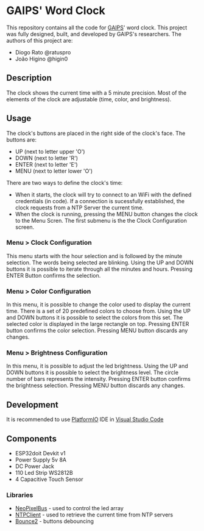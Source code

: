 # GAIPS' Word Clock

This repository contains all the code for [GAIPS](https://gaips.inesc-id.pt/)' word clock. This project was fully designed, built, and developed by GAIPS's researchers. The authors of this project are:

- Diogo Rato @ratuspro
- João Higino @higin0

## Description

The clock shows the current time with a 5 minute precision. Most of the elements of the clock are adjustable (time, color, and brightness). 

## Usage

The clock's buttons are placed in the right side of the clock's face. The buttons are:

- UP (next to letter upper 'O')
- DOWN (next to letter 'R')
- ENTER (next to letter 'E')
- MENU (next to letter lower 'O')

There are two ways to define the clock's time:

- When it starts, the clock will try to connect to an WiFi with the defined credentials (in code). If a connection is sucessfully established, the clock requests from a NTP Server the current time.
- When the clock is running, pressing the MENU button changes the clock to the Menu Scren. The first submenu is the the Clock Configuration screen.

### Menu > Clock Configuration
This menu starts with the hour selection and is followed by the minute selection. The words being selected are blinking. Using the UP and DOWN buttons it is possible to iterate through all the minutes and hours. Pressing ENTER Button confirms the selection.

### Menu > Color Configuration
In this menu, it is possible to change the color used to display the current time. There is a set of 20 predefined colors to choose from. Using the UP and DOWN buttons it is possible to select the colors from this set. The selected color is displayed in the large rectangle on top. Pressing ENTER button confirms the color selection. Pressing MENU button discards any changes.

### Menu > Brightness Configuration
In this menu, it is possible to adjust the led brightness. Using the UP and DOWN buttons it is possible to select the brightness level. The circle number of bars represents the intensity. Pressing ENTER button confirms the brightness selection. Pressing MENU button discards any changes.

## Development
It is recommended to use [PlatformIO](https://platformio.org/platformio-ide) IDE in [Visual Studio Code](https://code.visualstudio.com/)

## Components

- ESP32doit Devkit v1
- Power Supply 5v 8A
- DC Power Jack
- 110 Led Strip WS2812B
- 4 Capacitive Touch Sensor

### Libraries
- [NeoPixelBus](https://github.com/Makuna/NeoPixelBus/) - used to control the led array 
- [NTPClient](https://github.com/arduino-libraries/NTPClient?utm_source=platformio&utm_medium=piohome) - used to retrieve the current time from NTP servers
- [Bounce2](https://github.com/thomasfredericks/Bounce2?utm_source=platformio&utm_medium=piohome) - buttons debouncing
